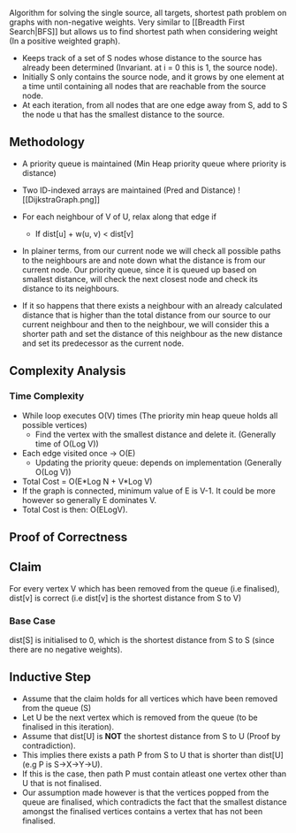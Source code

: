 Algorithm for solving the single source, all targets, shortest path problem on graphs with non-negative weights. Very similar to [[Breadth First Search|BFS]] but allows us to find shortest path when considering weight (In a positive weighted graph).

- Keeps track of a set of S nodes whose distance to the source has already been determined (Invariant. at i = 0 this is 1, the source node).
- Initially S only contains the source node, and it grows by one element at a time until containing all nodes that are reachable from the source node.
- At each iteration, from all nodes that are one edge away from S, add to S the node u that has the smallest distance to the source.

## Methodology

- A priority queue is maintained (Min Heap priority queue where priority is distance)
- Two ID-indexed arrays are maintained (Pred and Distance)
![[DijkstraGraph.png]]

- For each neighbour of V of U, relax along that edge if
	- If dist\[u] + w(u, v) < dist\[v]
- In plainer terms, from our current node we will check all possible paths to the neighbours are and note down what the distance is from our current node. Our priority queue, since it is queued up based on smallest distance, will check the next closest node and check its distance to its neighbours.
- If it so happens that there exists a neighbour with an already calculated distance that is higher than the total distance from our source to our current neighbour and then to the neighbour, we will consider this a shorter path and set the distance of this neighbour as the new distance and set its predecessor as the current node.

## Complexity Analysis

### Time Complexity

- While loop executes O(V) times (The priority min heap queue holds all possible vertices)
	- Find the vertex with the smallest distance and delete it. (Generally time of O(Log V))
- Each edge visited once -> O(E)
	- Updating the priority queue: depends on implementation (Generally O(Log V))
- Total Cost = O(E\*Log N + V\*Log V)
- If the graph is connected, minimum value of E is V-1. It could be more however so generally E dominates V.
- Total Cost is then: O(ELogV).

## Proof of Correctness

## Claim

For every vertex V which has been removed from the queue (i.e finalised), dist\[v] is correct (i.e dist\[v] is the shortest distance from S to V)

### Base Case

dist\[S] is initialised to 0, which is the shortest distance from S to S (since there are no negative weights).

## Inductive Step

- Assume that the claim holds for all vertices which have been removed from the queue (S)
- Let U be the next vertex which is removed from the queue (to be finalised in this iteration).
- Assume that dist\[U] is **NOT** the shortest distance from S to U (Proof by contradiction).
- This implies there exists a path P from S to U that is shorter than dist\[U] (e.g P is S->X->Y->U).
- If this is the case, then path P must contain atleast one vertex other than U that is not finalised. 
- Our assumption made however is that the vertices popped from the queue are finalised, which contradicts the fact that the smallest distance amongst the finalised vertices contains a vertex that has not been finalised.
